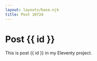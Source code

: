 ```yaml
---
layout: layouts/base.njk
title: Post 10724
---
```


# Post {{ id }}

This is post {{ id }} in my Eleventy project.
